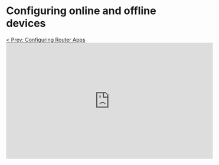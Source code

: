 # Configuring online and offline devices

<div style='text-align:left;'><a href="/tutorials/configuring-router-apps.html">< Prev: Configuring Router Apps</a></div>
<iframe width="560" height="315" src="https://www.youtube.com/embed/VvLr1arO3EI" frameborder="0" allow="accelerometer; autoplay; encrypted-media; gyroscope; picture-in-picture" allowfullscreen></iframe>